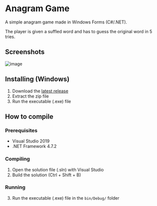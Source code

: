 # Anagram Game
A simple anagram game made in Windows Forms (C#/.NET).

The player is given a suffled word and has to guess the original word in 5 tries.


## Screenshots
![image](https://user-images.githubusercontent.com/54336210/226102291-2fe20b9d-69bc-496c-9245-2ed584a6f6d3.png)


## Installing (Windows)
1. Download the [latest release](https://github.com/AlexZeGamer/AnagramGame/releases/)
2. Extract the zip file
3. Run the executable (.exe) file


## How to compile
### Prerequisites
- Visual Studio 2019
- .NET Framework 4.7.2

### Compiling
1. Open the solution file (.sln) with Visual Studio
2. Build the solution (Ctrl + Shift + B)

### Running
3. Run the executable (.exe) file in the `bin/Debug/` folder